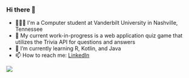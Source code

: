 ### Hi there 👋

<!--
**Lyton505/Lyton505** is a ✨ _special_ ✨ repository because its `README.md` (this file) appears on your GitHub profile.

Here are some ideas to get you started:

- 🔭 I’m currently working on ...
- 🌱 I’m currently learning ..
- 👯 I’m looking to collaborate on ...
- 🤔 I’m looking for help with ...
- 💬 Ask me about ...
- 📫 How to reach me: ...
- 😄 Pronouns: ...
- ⚡ Fun fact: ...
-->

- 👨🏽‍🎓 I'm a Computer student at Vanderbilt University in Nashville, Tennessee
- 🔭 My current work-in-progress is a web application quiz game that utilizes the Trivia API for questions and answers
- 🌱 I’m currently learning R, Kotlin, and Java
- 📫 How to reach me: [LinkedIn](https://www.linkedin.com/in/lytonmhlanga/)


<a href="https://github.com/Lyton505">
  <img align="center" src="https://github-readme-stats.vercel.app/api/top-langs?username=lyton505&layout=compact&langs_count=6&card_width=320"/>
</a>
